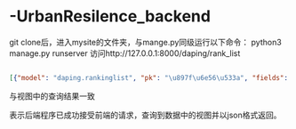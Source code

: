 # -UrbanResilence_backend

git clone后，进入mysite的文件夹，与mange.py同级运行以下命令：
python3 manage.py runserver
访问http://127.0.0.1:8000/daping/rank_list

```json

[{"model": "daping.rankinglist", "pk": "\u897f\u6e56\u533a", "fields": {"count": 2}}, {"model": "daping.rankinglist", "pk": "\u9053\u91cc\u533a", "fields": {"count": 1}}]

```
与视图中的查询结果一致

表示后端程序已成功接受前端的请求，查询到数据中的视图并以json格式返回。
